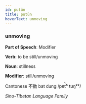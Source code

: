 ```yaml
---
id: putün
title: putün
hoverText: unmoving
---
```


### unmoving

**Part of Speech**: Modifier

**Verb**: to be still/unmoving

**Noun**: stillness

**Modifier**: still/unmoving

Cantonese 不動 bat dung /pɐt̚⁵ tʊŋ²²/

*Sino-Tibetan Language Family*